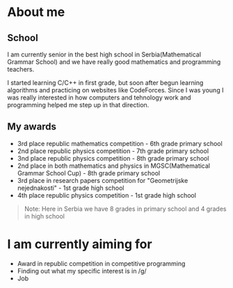 # About me

## School
I am currently senior in the best high school in Serbia(Mathematical Grammar School) and we have really good mathematics and programming teachers.

I started learning C/C++ in first grade, but soon after begun learning algorithms and practicing on websites like CodeForces.
Since I was young I was really interested in how computers and tehnology work and programming helped me step up in that direction.

## My awards
- 3rd place republic mathematics competition - 6th grade primary school
- 2nd place republic physics competition - 7th grade primary school
- 3nd place republic physics competition - 8th grade primary school
- 2nd place in both mathematics and physics in MGSC(Mathematical Grammar School Cup) - 8th grade primary school
- 3rd place in research papers competition for "Geometrijske nejednakosti" - 1st grade high school
- 4th place republic physics competition - 1st grade high school

> Note: Here in Serbia we have 8 grades in primary school and 4 grades in high school

# I am currently aiming for
- Award in republic competition in competitive programming
- Finding out what my specific interest is in /g/
- Job
